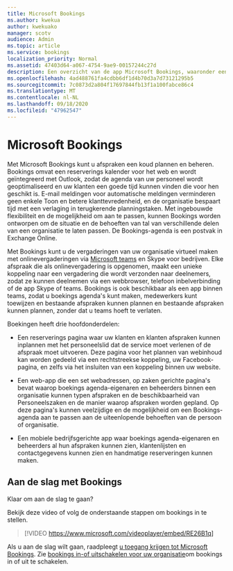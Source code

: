 ```yaml
---
title: Microsoft Bookings
ms.author: kwekua
author: kwekuako
manager: scotv
audience: Admin
ms.topic: article
ms.service: bookings
localization_priority: Normal
ms.assetid: 47403d64-a067-4754-9ae9-00157244c27d
description: Een overzicht van de app Microsoft Bookings, waaronder een webdocumentage agenda en geïntegreerd met Outlook, zodat de agenda van uw personeel wordt geoptimaliseerd en uw klanten de mogelijkheid biedt afspraken te boeken.
ms.openlocfilehash: 4ad488761fa4cdbb6df1d4b70d3a7d73121295b5
ms.sourcegitcommit: 7c0873d2a804f17697844fb13f1a100fabce86c4
ms.translationtype: MT
ms.contentlocale: nl-NL
ms.lasthandoff: 09/18/2020
ms.locfileid: "47962547"
---
```

# <a name="microsoft-bookings"></a>Microsoft Bookings

Met Microsoft Bookings kunt u afspraken een koud plannen en beheren. Bookings omvat een reserverings kalender voor het web en wordt geïntegreerd met Outlook, zodat de agenda van uw personeel wordt geoptimaliseerd en uw klanten een goede tijd kunnen vinden die voor hen geschikt is. E-mail meldingen voor automatische meldingen verminderen geen enkele Toon en betere klanttevredenheid, en de organisatie bespaart tijd met een verlaging in terugkerende planningstaken. Met ingebouwde flexibiliteit en de mogelijkheid om aan te passen, kunnen Bookings worden ontworpen om de situatie en de behoeften van tal van verschillende delen van een organisatie te laten passen. De Bookings-agenda is een postvak in Exchange Online.

Met Bookings kunt u de vergaderingen van uw organisatie virtueel maken met onlinevergaderingen via [Microsoft teams](https://support.microsoft.com/office/overview-of-the-bookings-app-in-teams-7b8569e1-0c8a-444e-b712-d9968b05110b) en Skype voor bedrijven. Elke afspraak die als onlinevergadering is opgenomen, maakt een unieke koppeling naar een vergadering die wordt verzonden naar deelnemers, zodat ze kunnen deelnemen via een webbrowser, telefoon inbelverbinding of de app Skype of teams. Bookings is ook beschikbaar als een app binnen teams, zodat u boekings agenda's kunt maken, medewerkers kunt toewijzen en bestaande afspraken kunnen plannen en bestaande afspraken kunnen plannen, zonder dat u teams hoeft te verlaten.

Boekingen heeft drie hoofdonderdelen:

- Een reserverings pagina waar uw klanten en klanten afspraken kunnen inplannen met het personeelslid dat de service moet verlenen of de afspraak moet uitvoeren. Deze pagina voor het plannen van webinhoud kan worden gedeeld via een rechtstreekse koppeling, uw Facebook-pagina, en zelfs via het insluiten van een koppeling binnen uw website.

- Een web-app die een set webadressen, op zaken gerichte pagina's bevat waarop boekings agenda-eigenaren en beheerders binnen een organisatie kunnen typen afspraken en de beschikbaarheid van Personeelszaken en de manier waarop afspraken worden gepland. Op deze pagina's kunnen veelzijdige en de mogelijkheid om een Bookings-agenda aan te passen aan de uiteenlopende behoeften van de persoon of organisatie.

- Een mobiele bedrijfsgerichte app waar boekings agenda-eigenaren en beheerders al hun afspraken kunnen zien, klantenlijsten en contactgegevens kunnen zien en handmatige reserveringen kunnen maken.

## <a name="get-started-using-bookings"></a>Aan de slag met Bookings

Klaar om aan de slag te gaan?

Bekijk deze video of volg de onderstaande stappen om bookings in te stellen.

> [!VIDEO https://www.microsoft.com/videoplayer/embed/RE26B1q]

Als u aan de slag wilt gaan, raadpleegt [u toegang krijgen tot Microsoft Bookings](get-access.md). Zie [bookings in-of uitschakelen voor uw organisatie](turn-bookings-on-or-off.md)om bookings in of uit te schakelen.